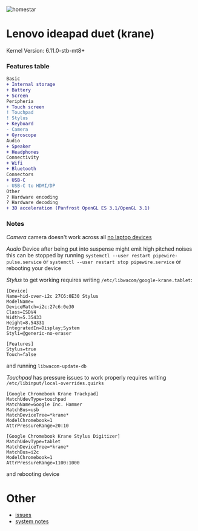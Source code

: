 ![homestar](./assets/krane.jpg)

# Lenovo ideapad duet (krane)

Kernel Version: 6.11.0-stb-mt8+

### Features table
```diff
Basic
+ Internal storage
+ Battery
+ Screen
Peripheria
+ Touch screen
! Touchpad
! Stylus
+ Keyboard
- Camera
+ Gyroscope
Audio
+ Speaker
+ Headphones
Connectivity
+ Wifi
+ Bluetooth
Connectors
+ USB-C
- USB-C to HDMI/DP
Other
? Hardware encoding
? Hardware decoding
+ 3D acceleration (Panfrost OpenGL ES 3.1/OpenGL 3.1)
```

### Notes

*Camera*
camera doesn't work across all [no laptop devices](https://wiki.postmarketos.org/wiki/Google_Kukui_Chromebook_(google-kukui))

*Audio*
Device after being put into suspense might emit high pitched noises
this can be stopped by running
```systemctl --user restart pipewire-pulse.service```
or
```systemctl --user restart stop pipewire.service```
or
rebooting your device

*Stylus*
to get working requires
writing ```/etc/libwacom/google-krane.tablet```:
```
[Device]
Name=hid-over-i2c 27C6:0E30 Stylus
ModelName=
DeviceMatch=i2c:27c6:0e30
Class=ISDV4
Width=5.35433
Height=8.54331
IntegratedIn=Display;System
Styli=@generic-no-eraser

[Features]
Stylus=true
Touch=false
```
and running ```libwacom-update-db```

*Touchpad*
has pressure issues
to work properly requires
writing ```/etc/libinput/local-overrides.quirks```
```
[Google Chromebook Krane Trackpad]
MatchUdevType=touchpad
MatchName=Google Inc. Hammer
MatchBus=usb
MatchDeviceTree=*krane*
ModelChromebook=1
AttrPressureRange=20:10

[Google Chromebook Krane Stylus Digitizer]
MatchUdevType=tablet
MatchDeviceTree=*krane*
MatchBus=i2c
ModelChromebook=1
AttrPressureRange=1100:1000
```
and rebooting device

# Other

- [issues](https://github.com/hexdump0815/imagebuilder/issues/53)
- [system notes](https://github.com/hexdump0815/imagebuilder/blob/main/systems/chromebook_kukui/readme.md)